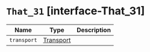 # `That_31` [interface-That_31]

| Name | Type | Description |
| - | - | - |
| `transport` | [Transport](./Transport.md) | &nbsp; |
